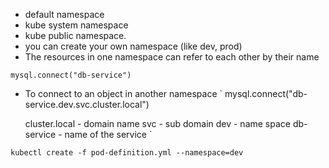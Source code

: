 - default namespace 
- kube system namespace
- kube public namespace. 
- you can create your own namespace (like dev, prod)
- The resources in one namespace can refer to each other by their name 

`
    mysql.connect("db-service")
 `

 - To connect to an object in another namespace
`
    mysql.connect("db-service.dev.svc.cluster.local")
     
     cluster.local   - domain name 
     svc - sub domain
     dev - name space
     db-service - name of the service 
 `      
 
 
`
kubectl create -f pod-definition.yml --namespace=dev
`
